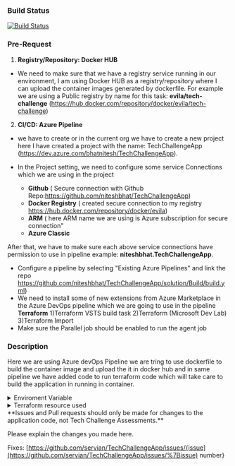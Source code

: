 ### Build Status

[![Build Status](https://dev.azure.com/bhatnitesh/TechChallengeApp/_apis/build/status/niteshbhat.TechChallengeApp?branchName=master)](https://dev.azure.com/bhatnitesh/TechChallengeApp/_build/latest?definitionId=4&branchName=master)


### Pre-Request
1. **Registry/Repository: Docker HUB**

* We need to make sure that we have a registry service running in our environment, I am using Docker HUB as a registry/repository where I can upload the container images generated by dockerfile.
  For example we are using a Public registry by name for this task: **evila/tech-challenge** (https://hub.docker.com/repository/docker/evila/tech-challenge)

 2. **CI/CD: Azure Pipeline**
 
 * we have to create or in the current org we have to create a new project here I have created a project
   with the name: TechChallengeApp (https://dev.azure.com/bhatnitesh/TechChallengeApp).
 * In the Project setting, we need to configure some service Connections which we are using in the project
   
   * **Github** ( Secure connection with Github Repo:https://github.com/niteshbhat/TechChallengeApp)
   * **Docker Registry** ( created secure connection to my registry https://hub.docker.com/repository/docker/evila)
   * **ARM** ( here ARM name we are using is Azure subscription for secure connection"
   * **Azure Classic**
 
 After that, we have to make sure each above service connections have permission to use in pipeline example: **niteshbhat.TechChallengeApp**.
 
 * Configure a pipeline by selecting "Existing Azure Pipelines" and link the repo https://github.com/niteshbhat/TechChallengeApp/solution/Build/build.yml)
 * We need to install some of new extensions from Azure Marketplace in the Azure DevOps pipeline which we are going to use in the pipeline
   **Terraform**
    1)Terraform VSTS build task
    2)Terraform (Microsoft Dev Lab)
    3)Terraform Import
 * Make sure the Parallel job should be enabled to run the agent job

### Description
Here we are using Azure devOps Pipeline we are tring to use dockerfile to build the container image and upload the it in docker hub and in same pipeline we have added 
code to run terraform code which will take care to build the application in running in container.


<details><summary>Enviroment Variable</summary>
<p>

#### Terraform { var.PASSWORD }

```
variable "PASSWORD" {
  description = "Database administrator password"
  type        = string
  sensitive   = true
}

variable "rg_name" {
  description = "variable contain the name of resource group"
  type    = string
  default = "az-servian-rg"
}

variable "tags" {
  description = "Tag to decided the env of infra"
  type = map
  default = {
    "env" = "dev"
  }
}

variable "location" {
  description = "Infra Application Location"
  type    = string
  default = "West US"
}


variable "servian-aci" {
  
  type = map
  default = {
    "name"             = "servian-techchallenge"
    "dns_label"        = "servian-techchallenge"
    "container1_name"  = "postgres"
    "container1_image" = "postgres:latest"
    "container2_name"  = "tech-challenge"
    "container2_image" = "evila/tech-challenge:latest"
    "DbHost"           = "localhost"
    "ListenHost"       = "0.0.0.0"
    "ListenPort"       = "80"
  }
}

```
 
</p>
</details>
<details><summary>Terraform resource used</summary>
<p>

#### azurerm_resource_group

```
  resource "azurerm_resource_group" "az-rg" {
  name     = var.rg_name
  location = var.location
}
```
#### azurerm_container_group

```
  resource "azurerm_container_group" "servian-az-aci" {
  name                = var.servian-aci["name"]
  location            = azurerm_resource_group.az-rg.location
  resource_group_name = azurerm_resource_group.az-rg.name
  ip_address_type     = "Public"
  dns_name_label      = var.servian-aci["dns_label"]
  os_type             = "Linux"
 
  container {
    name   = var.servian-aci["container1_name"]
    image  = var.servian-aci["container1_image"]
    cpu    = "1.0"
    memory = "1.5"
    secure_environment_variables = {
      "VTT_DBHOST"        = var.servian-aci["DbHost"]
      "POSTGRES_PASSWORD" = "changeme"
      "VTT_LISTENHOST"    = var.servian-aci["ListenHost"]
    }

  }

  container {
    name     = var.servian-aci["container2_name"]
    image    = var.servian-aci["container2_image"]
    cpu      = "1.0"
    memory   = "1.5"
    commands = ["/bin/sh", "-c", "sleep 10 ;  ./TechChallengeApp updatedb; ./TechChallengeApp serve"]
    secure_environment_variables = {
      "VTT_DBHOST"     = var.servian-aci["DbHost"]
      "VTT_DBPASSWORD" = "changeme"
      "VTT_LISTENPORT" = var.servian-aci["ListenPort"]
      "VTT_LISTENHOST" = var.servian-aci["ListenHost"]
    }
    ports {
      port = 80
    }
  
  }
}
}
```  
</p>
</details>
**Issues and Pull requests should only be made for changes to the application code, not Tech Challenge Assessments.**

Please explain the changes you made here.

Fixes: [https://github.com/servian/TechChallengeApp/issues/{issue](https://github.com/servian/TechChallengeApp/issues/%7Bissue) number}
